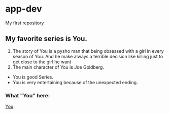 # app-dev
My first repository

## My favorite series is **You**.

1. The story of You is a pysho man that being obsessed with a girl in every season of You. And he make always a terrible decision like killing just to get close to the girl he want
2. The main character of You is Joe Goldberg.

- You is good Series.
- You is very entertaining because of the unexpected ending.


### What "You" here:
[You](https://www.imdb.com/title/tt7335184/)
